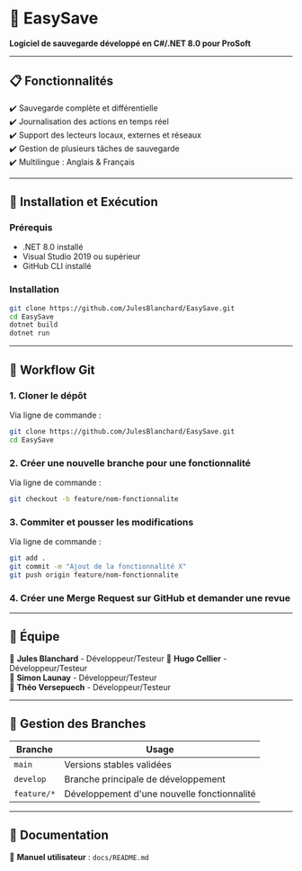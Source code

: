 # 📌 EasySave

**Logiciel de sauvegarde développé en C#/.NET 8.0 pour ProSoft**

---

## 📋 Fonctionnalités
✔️ Sauvegarde complète et différentielle  
✔️ Journalisation des actions en temps réel  
✔️ Support des lecteurs locaux, externes et réseaux  
✔️ Gestion de plusieurs tâches de sauvegarde  
✔️ Multilingue : Anglais & Français  

---

## 🔧 Installation et Exécution
### **Prérequis**
- .NET 8.0 installé
- Visual Studio 2019 ou supérieur
- GitHub CLI installé

### **Installation**
```bash
git clone https://github.com/JulesBlanchard/EasySave.git
cd EasySave
dotnet build
dotnet run
```

---

## 🚀 Workflow Git

### **1. Cloner le dépôt**
Via ligne de commande : 
```bash
git clone https://github.com/JulesBlanchard/EasySave.git
cd EasySave
```

### **2. Créer une nouvelle branche pour une fonctionnalité**
Via ligne de commande : 
```bash
git checkout -b feature/nom-fonctionnalite
```

### **3. Commiter et pousser les modifications**
Via ligne de commande : 
```bash
git add .
git commit -m "Ajout de la fonctionnalité X"
git push origin feature/nom-fonctionnalite
```

### **4. Créer une Merge Request sur GitHub et demander une revue**

---

## 👥 Équipe
👤 **Jules Blanchard** - Développeur/Testeur 
👤 **Hugo Cellier** - Développeur/Testeur  
👤 **Simon Launay** - Développeur/Testeur  
👤 **Théo Versepuech** - Développeur/Testeur  

---

## 📜 Gestion des Branches

| Branche | Usage |
|---------|-------|
| `main` | Versions stables validées |
| `develop` | Branche principale de développement |
| `feature/*` | Développement d'une nouvelle fonctionnalité |

---

## 📄 Documentation
📑 **Manuel utilisateur** : `docs/README.md`

